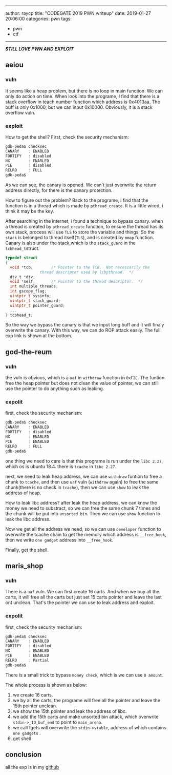 
---
author: raycp
title:  "CODEGATE 2019 PWN writeup"
date:   2019-01-27 20:06:00
categories: pwn
tags: 
  - pwn
  - ctf
---
***STILL LOVE PWN AND EXPLOIT***

## aeiou
### vuln
It seems like a heap problem, but there is no loop in main function. We can only do action on time. When look into the programe, I find that there is a stack overflow in teach number function which address is 0x4013aa. The buff is only 0x1000, but we can input 0x10000. Obviously, it is a stack overflow vuln.

<!-- more -->
### exploit
How to get the shell? First, check the security mechanism:
```C
gdb-peda$ checksec
CANARY    : ENABLED
FORTIFY   : disabled
NX        : ENABLED
PIE       : disabled
RELRO     : FULL
gdb-peda$ 
```
As we can see, the canary is opened. We can't just overwrite the return address directly, for there is the canary protection. 

How to figure out the problem? Back to the programe, i find that the function is in a thread which is made by `pthread_create`. It is a little wired, i think it may be the key. 

After searching in the internet, i found a technique to bypass canary. when a thread is created by `pthread_create` function, to ensure the thread has its own stack, process will use `TLS` to store the variable and things. So the `stack` is belonged to thread itself(`TLS`), and is created by `mmap` function. Canary is also under the stack,which is the `stack_guard` in the `tcbhead_t`struct.
```C
typedef struct
{
  void *tcb;        /* Pointer to the TCB.  Not necessarily the
               thread descriptor used by libpthread.  */
  dtv_t *dtv;
  void *self;       /* Pointer to the thread descriptor.  */
  int multiple_threads;
  int gscope_flag;
  uintptr_t sysinfo;
  uintptr_t stack_guard;
  uintptr_t pointer_guard;
  ...
} tcbhead_t;
```
So the way we bypass the canary is that we input long buff and it will finaly overwrite the canary. With this way, we can do ROP attack easily. The full exp link is shown at the bottom.

## god-the-reum
### vuln
the vuln is obvious, which is a `uaf` in `withdraw` function in `0xF2E`. The funtion free the heap pointer but does not clean the value of pointer, we can still use the pointer to do anything such as leaking.

### expolit
first, check the security mechanism: 
```C
gdb-peda$ checksec
CANARY    : ENABLED
FORTIFY   : disabled
NX        : ENABLED
PIE       : ENABLED
RELRO     : FULL
gdb-peda$ 
```
one thing we need to care is that this programe is run under the `libc 2.27`, which os is ubuntu 18.4. there is `tcache` in `libc 2.27`.

next, we need to leak heap address, we can use `withdraw` funtion to free a chunk to `tcache`, and then use `uaf` vuln (`withdraw` again) to free the same chunk(there is no check in `tcache`), then we can use `show` to leak the address of heap.

How to leak libc address? after leak the heap address, we can know the money we need to substract, so we can free the same chunk 7 times and the chunk will be put into `unsorted bin`. Then we can use `show` function to leak the libc address.

Now we get all the address we need, so we can use `developer` function to overwrite the tcache chain to get the memory which address is `__free_hook`, then we write `one gadget` address into `__free_hook`. 

Finally, get the shell.

## maris_shop
### vuln
There is a `uaf` vuln. We can first create 16 carts. And when we buy all the carts, it will free all the carts but just set 15 carts pointer and leave the last ont unclean. That's the pointer we can use to leak address and exploit.

### expolit
first, check the security mechanism: 
```C
gdb-peda$ checksec
CANARY    : ENABLED
FORTIFY   : disabled
NX        : ENABLED
PIE       : ENABLED
RELRO     : Partial
gdb-peda$ 
```
There is a small trick to bypass `money check`, which is we can use `0 amount`.

The whole process is shown as below:
1. we create 16 carts. 
2. we by all the carts, the programe will free all the pointer and leave the 15th pointer unclean. 
3. we show the 15th pointer and leak the address of libc.
4. we add the 15th carts and make unsorted bin attack, which overwrite `stdin->_IO_buf_end` to point to `main_arena`.
5. we call fgets will overwrite the `stdin->vtable`, address of which  contains `one gadgets` .
6. get shell

## conclusion
all the exp is in my [github](https://github.com/ray-cp/ctf-pwn/tree/master/codegate2019)